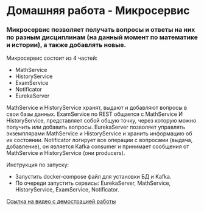 # Домашняя работа - Микросервис
### Микросервис позволяет получать вопросы и ответы на них по разным дисциплинам (на данный момент по математике и истории), а также добавлять новые.

Микросервис состоит из 4 частей:
- MathService
- HistoryService
- ExamService
- Notificator
- EurekaServer

MathService и HistoryService хранят, выдают и добавляют вопросы в свои базы данных.
ExamService по REST общается с MathService И HistoryService, представляет собой общую точку, через которую можно получить или добавить вопросы.
EurekaServer позволяет управлять экземплярами MathService и HistoryService и хранить информацию об их состоянии.
Notificator логирует все операции с вопросами (выдача, добавление), он является Kafka consumer и принимает сообщения от MathService и HistoryService (они producers).

Инструкция по запуску:
- Запустить docker-compose файл для установки БД и Kafka.
- По очереди запустить сервисы: EurekaServer, MathService, HistoryService, ExamService, Notificator.

[Ссылка на видео с демострацией работы](https://disk.yandex.ru/i/QuLN3ESi0wfGRg)